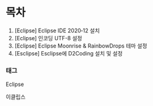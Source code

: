 # 목차

1. [Eclipse] Eclipse IDE 2020‑12 설치
2. [Eclipse] 인코딩 UTF-8 설정
3. [Eclipse] Eclipse Moonrise & RainbowDrops 테마 설정
4. [Esclipse] Esclipse에 D2Coding 설치 및 설정

  

### 태그

Eclipse

이클립스



